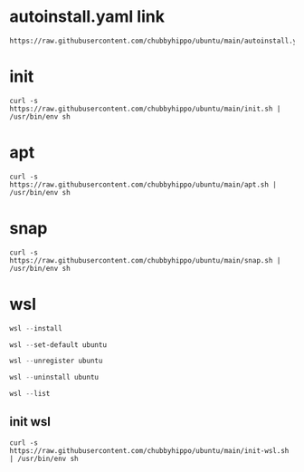 # autoinstall.yaml link
```
https://raw.githubusercontent.com/chubbyhippo/ubuntu/main/autoinstall.yaml
```
# init
```shell
curl -s https://raw.githubusercontent.com/chubbyhippo/ubuntu/main/init.sh | /usr/bin/env sh
```
# apt
```shell
curl -s https://raw.githubusercontent.com/chubbyhippo/ubuntu/main/apt.sh | /usr/bin/env sh
```
# snap
```shell
curl -s https://raw.githubusercontent.com/chubbyhippo/ubuntu/main/snap.sh | /usr/bin/env sh
```
# wsl
```powershell
wsl --install
```
```powershell
wsl --set-default ubuntu
```
```powershell
wsl --unregister ubuntu
```
```powershell
wsl --uninstall ubuntu
```
```powershell
wsl --list
```
## init wsl
```shell
curl -s https://raw.githubusercontent.com/chubbyhippo/ubuntu/main/init-wsl.sh | /usr/bin/env sh
```
